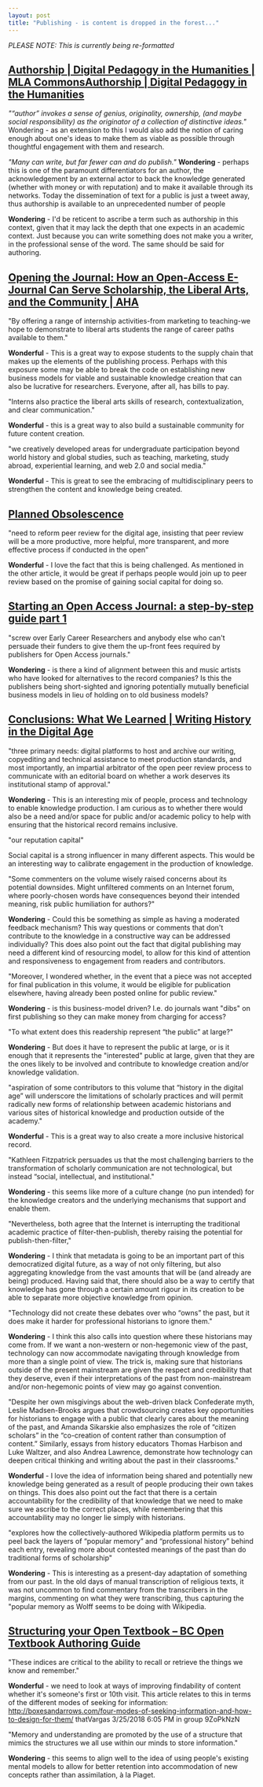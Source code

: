 ```yaml
---
layout: post
title: "Publishing - is content is dropped in the forest..."
---
```


_PLEASE NOTE: This is currently being re-formatted_

## [Authorship | Digital Pedagogy in the Humanities | MLA CommonsAuthorship | Digital Pedagogy in the Humanities](https://digitalpedagogy.mla.hcommons.org/keywords/authorship/) 

*"“author” invokes a sense of genius, originality, ownership, (and maybe social responsibility) as the originator of a collection of distinctive ideas."*
Wondering - as an extension to this I would also add the notion of caring enough about one's ideas to make them as viable as possible through thoughtful engagement with them and research.

*"Many can write, but far fewer can and do publish."* 
**Wondering** - perhaps this is one of the paramount differentiators for an author, the acknowledgement by an external actor to back the knowledge generated (whether with money or with reputation) and to make it available through its networks. Today the dissemination of text for a public is just a tweet away, thus authorship is available to an unprecedented number of people

**Wondering** - I'd be reticent to ascribe a term such as authorship in this context, given that it may lack the depth that one expects in an academic context. Just because you can write something does not make you a writer, in the professional sense of the word. The same should be said for authoring.

## [Opening the Journal: How an Open-Access E-Journal Can Serve Scholarship, the Liberal Arts, and the Community | AHA](https://www.historians.org/publications-and-directories/perspectives-on-history/may-2013/opening-the-journal) 

"By offering a range of internship activities-from marketing to teaching-we hope to demonstrate to liberal arts students the range of career paths available to them."

**Wonderful** - This is a great way to expose students to the supply chain that makes up the elements of the publishing process. Perhaps with this exposure some may be able to break the code on establishing new business models for viable and sustainable knowledge creation that can also be lucrative for researchers. Everyone, after all, has bills to pay.

"Interns also practice the liberal arts skills of research, contextualization, and clear communication."

**Wonderful** - this is a great way to also build a sustainable community for future content creation. 

"we creatively developed areas for undergraduate participation beyond world history and global studies, such as teaching, marketing, study abroad, experiential learning, and web 2.0 and social media."

**Wonderful** - This is great to see the embracing of multidisciplinary peers to strengthen the content and knowledge being created.

## [Planned Obsolescence](http://mcpress.media-commons.org/plannedobsolescence/) 
"need to reform peer review for the digital age, insisting that peer review will be a more productive, more helpful, more transparent, and more effective process if conducted in the open"

**Wonderful** - I love the fact that this is being challenged. As mentioned in the other article, it would be great if perhaps people would join up to peer review based on the promise of gaining social capital for doing so.

## [Starting an Open Access Journal: a step-by-step guide part 1](https://www.martineve.com/2012/07/10/starting-an-open-access-journal-a-step-by-step-guide-part-1/)

"screw over Early Career Researchers and anybody else who can't persuade their funders to give them the up-front fees required by publishers for Open Access journals."

**Wondering** - is there a kind of alignment between this and music artists who have looked for alternatives to the record companies? Is this the publishers being short-sighted and ignoring potentially mutually beneficial business models in lieu of holding on to old business models?

## [Conclusions: What We Learned | Writing History in the Digital Age](https://writinghistory.trincoll.edu/conclusions-2012-spring/)

"three primary needs: digital platforms to host and archive our writing, copyediting and technical assistance to meet production standards, and most importantly, an impartial arbitrator of the open peer review process to communicate with an editorial board on whether a work deserves its institutional stamp of approval."

**Wondering** - This is an interesting mix of people, process and technology to enable knowledge production. I am curious as to whether there would also be a need and/or space for public and/or academic policy to help with ensuring that the historical record remains inclusive.

"our reputation capital"

Social capital is a strong influencer in many different aspects. This would be an interesting way to calibrate engagement in the production of knowledge.

"Some commenters on the volume wisely raised concerns about its potential downsides. Might unfiltered comments on an Internet forum, where poorly-chosen words have consequences beyond their intended meaning, risk public humiliation for authors?"

**Wondering** - Could this be something as simple as having a moderated feedback mechanism? This way questions or comments that don't contribute to the knowledge in a constructive way can be addressed individually?
This does also point out the fact that digital publishing may need a different kind of resourcing model, to allow for this kind of attention and responsiveness to engagement from readers and contributors.

"Moreover, I wondered whether, in the event that a piece was not accepted for final publication in this volume, it would be eligible for publication elsewhere, having already been posted online for public review."

**Wondering** - is this business-model driven? I.e. do journals want "dibs" on first publishing so they can make money from charging for access?

"To what extent does this readership represent “the public” at large?"

**Wondering** - But does it have to represent the public at large, or is it enough that it represents the "interested" public at large, given that they are the ones likely to be involved and contribute to knowledge creation and/or knowledge validation.

"aspiration of some contributors to this volume that “history in the digital age” will underscore the limitations of scholarly practices and will permit radically new forms of relationship between academic historians and various sites of historical knowledge and production outside of the academy."

**Wonderful** - This is a great way to also create a more inclusive historical record.

"Kathleen Fitzpatrick persuades us that the most challenging barriers to the transformation of scholarly communication are not technological, but instead “social, intellectual, and institutional."

**Wondering** - this seems like more of a culture change (no pun intended) for the knowledge creators and the underlying mechanisms that support and enable them.

"Nevertheless, both agree that the Internet is interrupting the traditional academic practice of filter-then-publish, thereby raising the potential for publish-then-filter,"

**Wondering** - I think that metadata is going to be an important part of this democratized digital future, as a way of not only filtering, but also aggregating knowledge from the vast amounts that will be (and already are being) produced. Having said that, there should also be a way to certify that knowledge has gone through a certain amount rigour in its creation to be able to separate more objective knowledge from opinion.

"Technology did not create these debates over who “owns” the past, but it does make it harder for professional historians to ignore them."

**Wondering** - I think this also calls into question where these historians may come from. If we want a non-western or non-hegemonic view of the past, technology can now accommodate navigating through knowledge from more than a single point of view. The trick is, making sure that historians outside of the present mainstream are given the respect and credibility that they deserve, even if their interpretations of the past from non-mainstream and/or non-hegemonic points of view may go against convention.

"Despite her own misgivings about the web-driven black Confederate myth, Leslie Madsen-Brooks argues that crowdsourcing creates key opportunities for historians to engage with a public that clearly cares about the meaning of the past, and Amanda Sikarskie also emphasizes the role of “citizen scholars” in the “co-creation of content rather than consumption of content.” Similarly, essays from history educators Thomas Harbison and Luke Waltzer, and also Andrea Lawrence, demonstrate how technology can deepen critical thinking and writing about the past in their classrooms."

**Wonderful** - I love the idea of information being shared and potentially new knowledge being generated as a result of people producing their own takes on things. This does also point out the fact that there is a certain accountability for the credibility of that knowledge that we need to make sure we ascribe to the correct places, while remembering that this accountability may no longer lie simply with historians.

"explores how the collectively-authored Wikipedia platform permits us to peel back the layers of “popular memory” and “professional history” behind each entry, revealing more about contested meanings of the past than do traditional forms of scholarship"

**Wondering** - This is interesting as a present-day adaptation of something from our past. In the old days of manual transcription of religious texts, it was not uncommon to find commentary from the transcribers in the margins, commenting on what they were transcribing, thus capturing the "popular memory as Wolff seems to be doing with Wikipedia.

## [Structuring your Open Textbook – BC Open Textbook Authoring Guide](https://opentextbc.ca/opentextbook/part/main-body/)

"These indices are critical to the ability to recall or retrieve the things we know and remember."

**Wonderful** - we need to look at ways of improving findability of content whether it's someone's first or 10th visit.
This article relates to this in terms of the different modes of seeking for information: http://boxesandarrows.com/four-modes-of-seeking-information-and-how-to-design-for-them/
thatVargas 3/25/2018 6:05 PM in group 9ZoPkNzN 

"Memory and understanding are promoted by the use of a structure that mimics the structures we all use within our minds to store information."

**Wondering** - this seems to align well to the idea of using people's existing mental models to allow for better retention into accommodation of new concepts rather than assimilation, à la Piaget.

